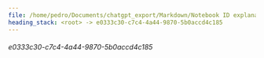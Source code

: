 ```yaml
---
file: /home/pedro/Documents/chatgpt_export/Markdown/Notebook ID explanation request.md
heading_stack: <root> -> e0333c30-c7c4-4a44-9870-5b0accd4c185
---
```

###### e0333c30-c7c4-4a44-9870-5b0accd4c185
